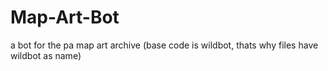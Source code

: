 # Map-Art-Bot
a bot for the pa map art archive
(base code is wildbot, thats why files have wildbot as name)
